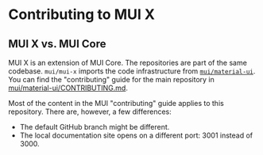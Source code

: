 # Contributing to MUI X

## MUI X vs. MUI Core

MUI X is an extension of MUI Core.
The repositories are part of the same codebase.
`mui/mui-x` imports the code infrastructure from [`mui/material-ui`](https://github.com/mui/material-ui).
You can find the "contributing" guide for the main repository in [mui/material-ui/CONTRIBUTING.md](https://github.com/mui/material-ui/blob/HEAD/CONTRIBUTING.md).

Most of the content in the MUI "contributing" guide applies to this repository.
There are, however, a few differences:

- The default GitHub branch might be different.
- The local documentation site opens on a different port: 3001 instead of 3000.
